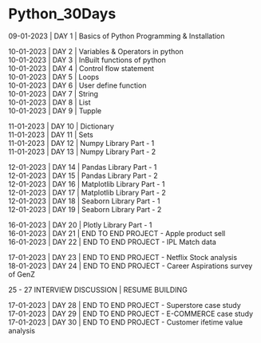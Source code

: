 # Python_30Days

09-01-2023 | DAY 1  | Basics of Python Programming & Installation <BR>
<!-- > 1. Python Histyory
> 2. Prons
> 3. Life cycle
> 4. Algorithm
> 5. Flow chart
> 6. Pseudo code
> 7. IDE
> 8. Juyter Notebook
> 9. Anaconda Navigator
> 10. Installation -->

10-01-2023 | DAY 2  | Variables & Operators in python <BR>
10-01-2023 | DAY 3  | InBuilt functions of python<BR>
10-01-2023 | DAY 4  | Control flow statement<BR>
10-01-2023 | DAY 5  | Loops<BR>
10-01-2023 | DAY 6  | User define function<BR>
10-01-2023 | DAY 7  | String<BR>
10-01-2023 | DAY 8  | List<BR>
10-01-2023 | DAY 9  | Tupple<BR>

11-01-2023 | DAY 10 | Dictionary<BR>
11-01-2023 | DAY 11 | Sets<BR>
11-01-2023 | DAY 12 | Numpy Library Part - 1<BR>
11-01-2023 | DAY 13 | Numpy Library Part - 2<BR>

12-01-2023 | DAY 14 | Pandas Library Part - 1<BR>
12-01-2023 | DAY 15 | Pandas Library Part - 2<BR>
12-01-2023 | DAY 16 | Matplotlib Library Part - 1<BR>
12-01-2023 | DAY 17 | Matplotlib Library Part - 2<BR>
12-01-2023 | DAY 18 | Seaborn Library Part - 1<BR>
12-01-2023 | DAY 19 | Seaborn Library Part - 2<BR>

16-01-2023 | DAY 20 | Plotly Library Part - 1<BR>
16-01-2023 | DAY 21 | END TO END PROJECT - Apple product sell <BR>
16-01-2023 | DAY 22 | END TO END PROJECT - IPL Match data<BR>

17-01-2023 | DAY 23 | END TO END PROJECT - Netflix Stock analysis<BR>
18-01-2023 | DAY 24 | END TO END PROJECT - Career Aspirations survey of GenZ <BR>

25 - 27 INTERVIEW DISCUSSION | RESUME BUILDING

17-01-2023 | DAY 28 | END TO END PROJECT - Superstore case study<BR>
17-01-2023 | DAY 29 | END TO END PROJECT - E-COMMERCE case study<BR>
17-01-2023 | DAY 30 | END TO END PROJECT - Customer ifetime value analysis<BR>
<!-- > 1. Types of function in python -->